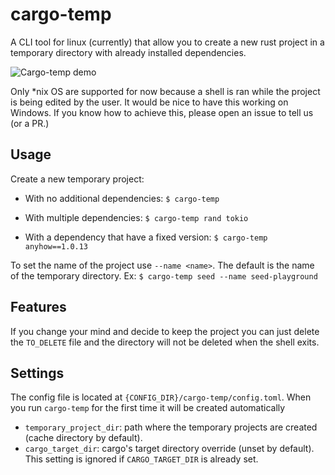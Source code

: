 # cargo-temp

A CLI tool for linux (currently) that allow you to create a new rust project in a temporary directory with
already installed dependencies.

![Cargo-temp demo](t-rec.gif)

Only \*nix OS are supported for now because a shell is ran while the project is being edited by the user.
It would be nice to have this working on Windows.
If you know how to achieve this, please open an issue to tell us (or a PR.)

## Usage

Create a new temporary project:

* With no additional dependencies:
    `$ cargo-temp`

* With multiple dependencies:
    `$ cargo-temp rand tokio`

* With a dependency that have a fixed version:
    `$ cargo-temp anyhow==1.0.13`

To set the name of the project use `--name <name>`.
The default is the name of the temporary directory.
Ex: `$ cargo-temp seed --name seed-playground`

## Features

If you change your mind and decide to keep the project you can just delete the `TO_DELETE` file and the directory
will not be deleted when the shell exits.

## Settings

The config file is located at `{CONFIG_DIR}/cargo-temp/config.toml`.
When you run `cargo-temp` for the first time it will be created automatically

* `temporary_project_dir`: path where the temporary projects are created (cache directory by default).
* `cargo_target_dir`: cargo's target directory override (unset by default).
   This setting is ignored if `CARGO_TARGET_DIR` is already set.
